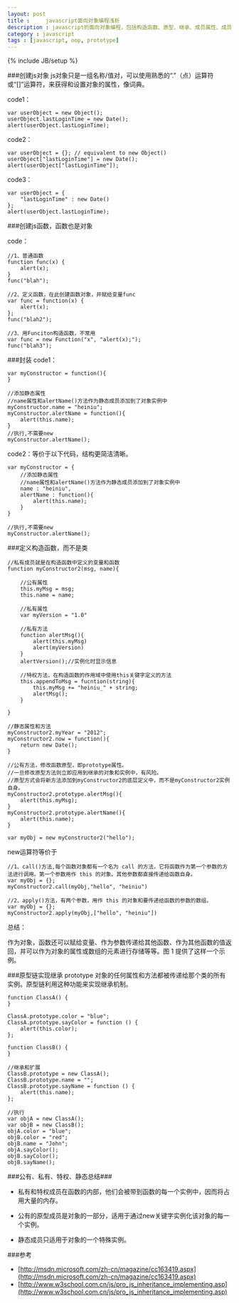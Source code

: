 ```yaml
---
layout: post
title : 	javascript面向对象编程浅析
description : javascript的面向对象编程，包括构造函数、原型、继承、成员属性、成员方法等基础知识。
category : javascript
tags : [javascript, oop, prototype]
---
```

{% include JB/setup %}

###创建js对象
js对象只是一组名称/值对，可以使用熟悉的“.”（点）运算符或“[]”运算符，来获得和设置对象的属性，像词典。

code1：

	var userObject = new Object();
	userObject.lastLoginTime = new Date();
	alert(userObject.lastLoginTime); 
	
code2：

	var userObject = {}; // equivalent to new Object()
	userObject["lastLoginTime"] = new Date();
	alert(userObject["lastLoginTime"]);   
	
code3：

	var userObject = { 
		"lastLoginTime" : new Date() 
	};
	alert(userObject.lastLoginTime);
	
###创建js函数，函数也是对象

code：
	
	//1、普通函数
	function func(x) {
	    alert(x);
	}
	func("blah");
	
	//2、定义函数，在此创建函数对象，并赋给变量func
	var func = function(x) {
	    alert(x);
	};
	func("blah2");
	
	//3、用Funciton构造函数，不常用
	var func = new Function("x", "alert(x);");
	func("blah3");	
	

###封装
code1：

	var myConstructor = function(){
	}
	
	//添加静态属性
	//name属性和alertName()方法作为静态成员添加到了对象实例中
	myConstructor.name = "heiniu";
	myConstructor.alertName = function(){
		alert(this.name);
	}
	//执行,不需要new
	myConstructor.alertName();

code2：等价于以下代码，结构更简洁清晰。

	var myConstructor = {
		//添加静态属性
		//name属性和alertName()方法作为静态成员添加到了对象实例中
		name : "heiniu",
		alertName : function(){
			alert(this.name);
		}
	}
	
	//执行,不需要new
	myConstructor.alertName();

###定义构造函数，而不是类

	//私有成员就是在构造函数中定义的变量和函数
	function myConstructor2(msg, name){
	
		//公有属性
		this.myMsg = msg;
		this.name = name;
		
		//私有属性
		var myVersion = "1.0" 
		
		//私有方法
		function alertMsg(){
			alert(this.myMsg)
			alert(myVersion)
		}
		alertVersion();//实例化时显示信息
		
		//特权方法，在构造函数的作用域中使用this关键字定义的方法
		this.appendToMsg = fucntion(string){
			this.myMsg += "heiniu_" + string;
			alertMsg();
		}
		
	}
	
	//静态属性和方法
	myConstructor2.myYear = "2012";
	myConstructor2.now = function(){
		return new Date();
	}
	
	//公有方法，修改函数原型，即prototype属性。
	//一旦修改原型方法则立即应用到继承的对象和实例中，有风险。
	//原型方式会将新方法添加到myConstructor2的底层定义中，而不是myConstructor2实例自身。
	myConstructor2.prototype.alertMsg(){
		alert(this.myMsg);
	}
	myConstructor2.prototype.alertName(){
		alert(this.name);
	}
	
	var myObj = new myConstructor2("hello");

new运算符等价于

	//1、call()方法,每个函数对象都有一个名为 call 的方法，它将函数作为第一个参数的方法进行调用。第一个参数用作 this 的对象。其他参数都直接传递给函数自身。
	var myObj = {};
	myConstructor2.call(myObj,"hello", "heiniu")
	
	//2、apply()方法，有两个参数，用作 this 的对象和要传递给函数的参数的数组。
	var myObj = {};
	myConstructor2.apply(myObj,["hello", "heiniu"])
	
总结：

作为对象，函数还可以赋给变量、作为参数传递给其他函数、作为其他函数的值返回，并可以作为对象的属性或数组的元素进行存储等等。图 1 提供了这样一个示例。
	
###原型链实现继承
prototype 对象的任何属性和方法都被传递给那个类的所有实例。原型链利用这种功能来实现继承机制。

	function ClassA() {
	}
	
	ClassA.prototype.color = "blue";
	ClassA.prototype.sayColor = function () {
	    alert(this.color);
	};
	
	function ClassB() {
	}
	
	//继承和扩展
	ClassB.prototype = new ClassA();
	ClassB.prototype.name = "";
	ClassB.prototype.sayName = function () {
	    alert(this.name);
	};
	
	//执行
	var objA = new ClassA();
	var objB = new ClassB();
	objA.color = "blue";
	objB.color = "red";
	objB.name = "John";
	objA.sayColor();
	objB.sayColor();
	objB.sayName();

###公有、私有、特权、静态总结###

- 私有和特权成员在函数的内部，他们会被带到函数的每一个实例中，因而将占用大量的内存。

- 公有的原型成员是对象的一部分，适用于通过new关键字实例化该对象的每一个实例。

- 静态成员只适用于对象的一个特殊实例。

###参考
- [http://msdn.microsoft.com/zh-cn/magazine/cc163419.aspx](http://msdn.microsoft.com/zh-cn/magazine/cc163419.aspx)
- [http://www.w3school.com.cn/js/pro_js_inheritance_implementing.asp](http://www.w3school.com.cn/js/pro_js_inheritance_implementing.asp)
